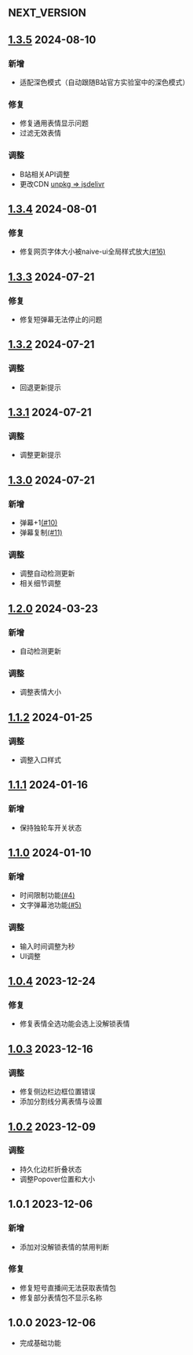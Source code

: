 ## NEXT_VERSION

## [1.3.5](https://github.com/ADJazzzz/BLSPAM/compare/1.3.4...1.3.5) 2024-08-10

### 新增

-   适配深色模式（自动跟随B站官方实验室中的深色模式）

### 修复

-   修复通用表情显示问题
-   过滤无效表情

### 调整

-   B站相关API调整
-   更改CDN [unpkg => jsdelivr](https://www.jsdelivr.com)

## [1.3.4](https://github.com/ADJazzzz/BLSPAM/compare/1.3.3...1.3.4) 2024-08-01

### 修复

-   修复网页字体大小被naive-ui全局样式放大[(#16)](https://github.com/ADJazzzz/BLSPAM/issues/16)

## [1.3.3](https://github.com/ADJazzzz/BLSPAM/compare/1.3.2...1.3.3) 2024-07-21

### 修复

-   修复短弹幕无法停止的问题

## [1.3.2](https://github.com/ADJazzzz/BLSPAM/compare/1.3.1...1.3.2) 2024-07-21

### 调整

-   回退更新提示

## [1.3.1](https://github.com/ADJazzzz/BLSPAM/compare/1.3.0...1.3.1) 2024-07-21

### 调整

-   调整更新提示

## [1.3.0](https://github.com/ADJazzzz/BLSPAM/compare/1.2.0...1.3.0) 2024-07-21

### 新增

-   弹幕+1[(#10)](https://github.com/ADJazzzz/BLSPAM/issues/10)
-   弹幕复制[(#11)](https://github.com/ADJazzzz/BLSPAM/issues/11)

### 调整

-   调整自动检测更新
-   相关细节调整

## [1.2.0](https://github.com/ADJazzzz/BLSPAM/compare/1.1.2...1.2.0) 2024-03-23

### 新增

-   自动检测更新

### 调整

-   调整表情大小

## [1.1.2](https://github.com/ADJazzzz/BLSPAM/compare/1.1.1...1.1.2) 2024-01-25

### 调整

-   调整入口样式

## [1.1.1](https://github.com/ADJazzzz/BLSPAM/compare/1.1.0...1.1.1) 2024-01-16

### 新增

-   保持独轮车开关状态

## [1.1.0](https://github.com/ADJazzzz/BLSPAM/compare/1.0.4...1.1.0) 2024-01-10

### 新增

-   时间限制功能[(#4)](https://github.com/ADJazzzz/BLSPAM/issues/4)
-   文字弹幕池功能[(#5)](https://github.com/ADJazzzz/BLSPAM/issues/5)

### 调整

-   输入时间调整为秒
-   UI调整

## [1.0.4](https://github.com/ADJazzzz/BLSPAM/compare/1.0.3...1.0.4) 2023-12-24

### 修复

-   修复表情全选功能会选上没解锁表情

## [1.0.3](https://github.com/ADJazzzz/BLSPAM/compare/1.0.2...1.0.3) 2023-12-16

### 调整

-   修复侧边栏边框位置错误
-   添加分割线分离表情与设置

## [1.0.2](https://github.com/ADJazzzz/BLSPAM/compare/1.0.1...1.0.2) 2023-12-09

### 调整

-   持久化边栏折叠状态
-   调整Popover位置和大小

## 1.0.1 2023-12-06

### 新增

-   添加对没解锁表情的禁用判断

### 修复

-   修复短号直播间无法获取表情包
-   修复部分表情包不显示名称

## 1.0.0 2023-12-06

-   完成基础功能
